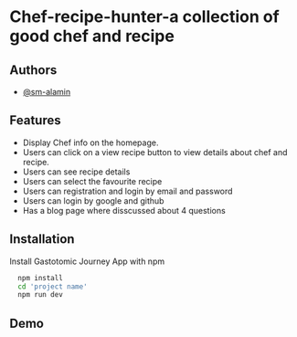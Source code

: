 
# Chef-recipe-hunter-a collection of good chef and recipe






## Authors

- [@sm-alamin](https://www.github.com/sm-alamin)


## Features

- Display Chef info on the homepage.
- Users can click on a view recipe button to view details about chef and recipe.
- Users can see recipe details
- Users can select the favourite recipe
- Users can registration and login by email and password
- Users can login by google and github
- Has a blog page where disscussed about 4 questions


## Installation

Install Gastotomic Journey App with npm

```bash
  npm install
  cd 'project name'
  npm run dev
```
    
## Demo




